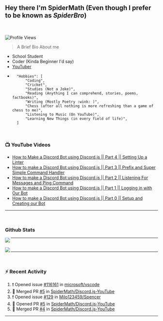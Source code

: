 ## **Hey there I'm SpiderMath (Even though I prefer to be known as *SpiderBro*)**
<br><br>
![Profile Views](https://komarev.com/ghpvc/?username=SpiderMath)

> A Brief Bio About me
- School Student
- Coder (Kinda Beginner I'd say)
- [YouTuber](https://youtube.com/channel/UCuQvyfLaZOG4bPwEvqSYCLg)
- ```js<br>
	"Hobbies": [
		"Coding",
		"Cricket",
		"Studies (Not a Joke)",
		"Reading (Anything I can comprehend, stories, poems, factbooks)",
		"Writing (Mostly Poetry :wink: )",
		"Chess (after all nothing is more refreshing than a game of chess to me)",
		"Listening to Music (On YouTube)",
		"Learning New Things (in every field of life)",
	]
	```
<br>

### 📺 YouTube Videos
<!-- YOUTUBE:START -->
- [How to Make a Discord Bot using Discord.js || Part 4 || Setting Up a Linter](https://www.youtube.com/watch?v=Sx1i83ghzlg)
- [How to make a Discord Bot using Discord.js || Part 3 || Prefix and Super Simple Command Handler](https://www.youtube.com/watch?v=VNxnXNWhmlU)
- [How to make a Discord Bot using Discord.js || Part 2 || Listening For Messages and Ping Command](https://www.youtube.com/watch?v=ZVVS-6GLqTc)
- [How to make a Discord Bot using Discord.js || Part 1 || Logging in with Our Bot](https://www.youtube.com/watch?v=UVx4m8y1T7I)
- [How to make a Discord Bot using Discord.js || Part 0 || Setup and Creating our Bot](https://www.youtube.com/watch?v=41U7hTW5-5E)
<!-- YOUTUBE:END -->
<hr>
<br>

### Github Stats
<img align="left" src="https://github-readme-stats.vercel.app/api?username=SpiderMath&show_icon=true">
<hr>
<br>
<img align="left" src="https://github-readme-stats.vercel.app/api/top-langs/?username=SpiderMath">
<hr>
<br>

### :zap: Recent Activity
<!--START_SECTION:activity-->
1. ❗️ Opened issue [#116161](https://github.com/microsoft/vscode/issues/116161) in [microsoft/vscode](https://github.com/microsoft/vscode)
2. 🎉 Merged PR [#5](https://github.com/SpiderMath/Discord.js-YouTube/pull/5) in [SpiderMath/Discord.js-YouTube](https://github.com/SpiderMath/Discord.js-YouTube)
3. ❗️ Opened issue [#129](https://github.com/Milo123459/Spencer/issues/129) in [Milo123459/Spencer](https://github.com/Milo123459/Spencer)
4. 💪 Opened PR [#5](https://github.com/SpiderMath/Discord.js-YouTube/pull/5) in [SpiderMath/Discord.js-YouTube](https://github.com/SpiderMath/Discord.js-YouTube)
5. 🎉 Merged PR [#4](https://github.com/SpiderMath/Discord.js-YouTube/pull/4) in [SpiderMath/Discord.js-YouTube](https://github.com/SpiderMath/Discord.js-YouTube)
<!--END_SECTION:activity-->
<hr>

